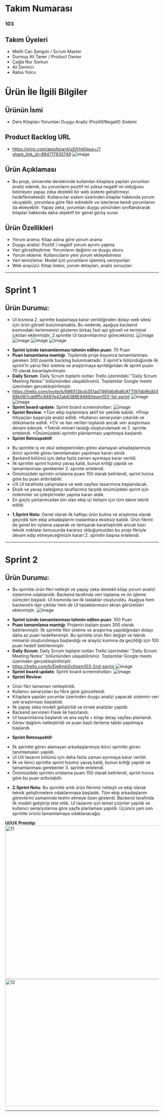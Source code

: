 # Takım Numarası
### 103
## Takım Üyeleri
* Melih Can Şengün / Scrum Master
* Durmuş Ali Taner / Product Owner
* Çağla Nur Sorkun
* Ali Demirci
* Rabia Yolcu
# Ürün İle İlgili Bilgiler
## Ürünün İsmi
 * Ders Kitapları Yorumları Duygu Analiz (Pozitif/Negatif) Sistemi
## Product Backlog URL
* https://miro.com/app/board/uXjVIgi0pus=/?share_link_id=894717835749
 ![image](https://github.com/AliDmrcIo/AIProject/blob/main/1.sprint.png?raw=true)
## Ürün Açıklaması
* Bu proje, üniversite derslerinde kullanılan kitaplara yapılan yorumları analiz ederek, bu yorumların pozitif mi yoksa negatif mi olduğunu belirleyen yapay zeka destekli bir web sistemi geliştirmeyi hedeflemektedir.
Kullanıcılar sistem üzerinden kitaplar hakkında yorum okuyabilir, yorumlara göre fikir edinebilir ve isterlerse kendi yorumlarını da ekleyebilir.
Yapay zeka, yorumları duygu yönünden sınıflandırarak kitaplar hakkında daha objektif bir genel görüş sunar.
## Ürün Özellikleri
- Yorum arama: Kitap adına göre yorum arama
- Duygu analizi: Pozitif / negatif yorum ayrımı yapma
- Veri görselleştirme: Yorumların dağılımı ve duygu skoru
- Yorum ekleme: Kullanıcıların yeni yorum ekleyebilmesi
- Veri temizleme: Model için yorumların işlenmiş versiyonları
- Web arayüzü: Kitap listesi, yorum detayları, analiz sonuçları

________________________________________


# Sprint 1
## Ürün Durumu:
* UI kısmına 2. sprintte başlamaya karar verildiğinden dolayı web sitesi için ürün görseli bulunmamakta. Bu nedenle, aşağıya backend kısmındaki ilerlememizi gösteren birkaç fast api görseli ve terminal çıktıları eklenmiştir. 2.sprintte UI tasarımlarımızı göreceksiniz.
![image](https://github.com/AliDmrcIo/AIProject/blob/main/fastapi.jpeg?raw=true)
![image](https://github.com/AliDmrcIo/AIProject/blob/main/fastapi2.jpeg?raw=true=)
![image](https://github.com/AliDmrcIo/AIProject/blob/main/%C3%A7%C4%B1kt%C4%B11.jpeg?raw=true)
![image](https://github.com/AliDmrcIo/AIProject/blob/main/%C3%A7%C4%B1kt%C4%B12.jpeg?raw=true)
- **Sprint içinde tamamlanması tahmin edilen puan**: 70 Puan
- **Puan tamamlama mantığı**: Toplamda proje boyunca tamamlanması gereken 300 puanlık backlog bulunmaktadır. 3 sprint'e bölündüğünde ilk sprint'in yarısı fikir üretme ve araştırmaya ayrıldığından ilk sprint puanı 70 olarak kararlaştırılmıştır.
- **Daily Scrum**: Daily Scrum toplantı notları Trello üzerindeki ''Daily Scrum Meeting Notes'' bölümünden ulaşabilirsiniz. Toplantılar Google meets üzerinden gerçekleştirilmiştir.
- https://trello.com/invite/b/686513bcb351ad746fd6d6d6/ATTI97db9bd0468b087cddff5c9487e42ab6388E9A69/team103-1st-sprint
 ![image](https://github.com/AliDmrcIo/AIProject/blob/main/WhatsApp%20Image%202025-07-09%20at%2010.37.47.jpeg?raw=true)
 ![image](https://github.com/AliDmrcIo/AIProject/blob/main/WhatsApp%20Image%202025-07-09%20at%2010.37.48.jpeg?raw=true)
- **Sprint board update**: Sprint board screenshotları: 
![image](https://github.com/AliDmrcIo/AIProject/blob/1e4bcf1c18cdb2e1a55a546df264506aee7ffff5/1st.sprint.ss.jpg)
- **Sprint Review**:
*Tüm ekip toplantılara aktif bir şekilde katıldı.
*Proje ihtiyaçları başarıyla analiz edildi.
*Kullanıcı senaryoları çıkarıldı ve dökümante edildi.
*CV ve ilan verileri toplandı ancak veri araştırması devam edecek.
*Teknik mimari taslağı oluşturulamadı ve 2. sprinte ertelendi.
*Önümüzdeki sprintin planlanması yapılmaya başlandı.
- **Sprint Retrospektif**:
* Bu sprintte iş ve okul sebeplerinden görev alamayan arkadaşlarımıza ikinci sprintte görev tanımlamaları yapılması kararı alındı.
* Backend bölümü için daha fazla zaman ayırmaya karar verildi.
* İlk sprintte sprint hızımız yavaş kaldı, bunun kritiği yapıldı ve tamamlanması gerekenler 2. sprinte ertelendi.
* Önümüzdeki sprintin ortalama puanı 150 olarak belirlendi, sprint hızına göre bu puan arttırılabilir.
* UX UI tarafında çalışmalara ve web sayfası tasarımına başlanılacak.
* Eksik ve yavaş kaldığımız taraflarımız tarşıldı önümüzdeki sprint için önlemnler ve iyileştirmeler yapma kararı aldık.
* En güçlü yanlarımızdan biri olan ekip içi iletişim için tüm takım tebrik edildi.
- **1.Sprint Notu**: 
Genel olarak ilk haftayı ürün bulma ve araştırma olarak geçirdik tüm ekip arkadaşlarım toplantılara eksiksiz katıldı.
Ürün fikrini de genel bir oylama yaparak ve tartışarak kararlaştırdık ancak bazı teknik noktalar konusunda kararsız olduğumuzdan bu proje fikriyle devam edip etmeyeceğimizin kararı 2. sprintin başına ertelendi.
----------------------------------------------------------------------------
# Sprint 2
## Ürün Durumu:
* Bu sprintte ürün fikri netleşti ve yapay zeka destekli kitap yorum analizi sistemine odaklanıldı. Backend tarafında veri toplama ve ön işleme süreçleri başladı. UI kısmında ise ilk taslaklar oluşturuldu. Aşağıya hem backend’e dair çıktılar hem de UI taslaklarımızın ekran görüntüleri eklenmiştir.
![image](https://github.com/AliDmrcIo/AIProject/blob/main/fastapi.jpeg?raw=true)
- **Sprint içinde tamamlanması tahmin edilen puan**: 100 Puan
- **Puan tamamlama mantığı**:  Projenin toplam puanı 300 olarak belirlenmiştir. İlk sprintte fikir üretme ve araştırma yapıldığından dolayı daha az puan hedeflenmişti. Bu sprintte ürün fikri değişti ve teknik mimarisi oluşturulmaya başlandığı ve arayüz kısmına da geçildiği için 100 puan hedefi belirlenmiştir.
- **Daily Scrum**: Daily Scrum toplantı notları Trello üzerindeki ''Daily Scrum Meeting Notes'' bölümünden ulaşabilirsiniz. Toplantılar Google meets üzerinden gerçekleştirilmiştir.
- https://trello.com/b/Eje6mb0v/team103-2nd-sprint
 ![image](https://github.com/AliDmrcIo/AIProject/blob/main/WhatsApp%20Image%202025-07-09%20at%2010.37.47.jpeg?raw=true)
- **Sprint board update**: Sprint board screenshotları: 
![image](https://github.com/AliDmrcIo/AIProject/blob/1e4bcf1c18cdb2e1a55a546df264506aee7ffff5/1st.sprint.ss.jpg)
- **Sprint Review**:
* Ürün fikri tamamen netleştirildi.
* Kullanıcı senaryoları bu fikre göre güncellendi.
* Kitaplara yapılan yorumlar üzerinden duygu analizi yapacak sistemin veri seti araştırması başlatıldı.
* İlk yapay zeka modeli geliştirildi ve örnek analizler yapıldı.
* Backend servisleri Flask ile hazırlandı.
* UI tasarımlarına başlandı ve ana sayfa + kitap detay sayfası planlandı.
* Görev dağılımı netleştirildi ve puan bazlı ilerleme takibi yapılmaya başlandı.
- **Sprint Retrospektif**:
* İlk sprintte görev alamayan arkadaşlarımıza ikinci sprintte görev tanımlamaları yapıldı.
* UI UX tasarım bölümü için daha fazla zaman ayırmaya karar verildi.
* İlk ve ikinci sprintte sprint hızımız yavaş kaldı, bunun kritiği yapıldı ve tamamlanması gerekenler 3. sprinte ertelendi.
* Önümüzdeki sprintin ortalama puanı 150 olarak belirlendi, sprint hızına göre bu puan arttırılabilir.
- **2.Sprint Notu**: 
Bu sprintte artık ürün fikrimiz netleşti ve ekip olarak teknik geliştirmelere odaklanmaya başladık. Tüm ekip arkadaşlarım görevlerini zamanında teslim etmeye özen gösterdi. Backend tarafında ilk modeli geliştirip test ettik. UI tasarımı için temel çizimler yapıldı ve kullanıcı senaryolarına göre sayfa planlaması yapıldı. Üçüncü yani son sprintte ürünü tamamlamaya odaklanacağız.

**UI/UX Prototip**:
<img width="929" height="502" alt="11" src="https://github.com/user-attachments/assets/1e5299c7-3b87-4896-8661-6b7f0f9daeb7" />
<img width="918" height="416" alt="12" src="https://github.com/user-attachments/assets/ca369fe6-39a6-4e0e-8d78-4b454e4c0ee5" />

----------------------------------------------------------------------------

